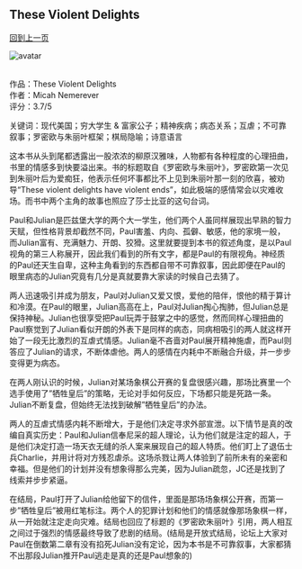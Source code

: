 ## These Violent Delights
[回到上一页](https://boheme13.github.io/Reviews/)  &nbsp;&nbsp;

![avatar](https://loebandleopold.files.wordpress.com/2020/09/71fkalpso5l.jpg?w=920&h=383&crop=1)
<br>
<br>

作品：These Violent Delights<br>
作者：Micah Nemerever<br>
评分：3.7/5<br>

关键词：现代美国；穷大学生 & 富家公子；精神疾病；病态关系；互虐；不可靠叙事；罗密欧与朱丽叶框架；棋局隐喻；诗意语言

这本书从头到尾都透露出一股浓浓的柳原汉雅味，人物都有各种程度的心理扭曲，书里的情感多到快要溢出来。书的标题取自《罗密欧与朱丽叶》，罗密欧第一次见到朱丽叶后为爱痴狂，他表示任何坏事都比不上见到朱丽叶那一刻的欣喜，被劝导“These violent delights have violent ends”，如此极端的感情常会以灾难收场。而书中两个主角的故事也照应了莎士比亚的这句台词。

Paul和Julian是匹兹堡大学的两个大一学生，他们两个人虽同样展现出早熟的智力天赋，但性格背景却截然不同，Paul害羞、内向、孤僻、敏感，他的家境一般，而Julian富有、充满魅力、开朗、狡猾。这里就要提到本书的叙述角度，是以Paul视角的第三人称展开，因此我们看到的所有文字，都是Paul的有限视角。神经质的Paul还天生自卑，这种主角看到的东西都自带不可靠叙事，因此即便在Paul的眼里病态的Julian究竟有几分是真就要靠大家读的时候自己去猜了。

两人迅速吸引并成为朋友，Paul对Julian又爱又恨，爱他的陪伴，恨他的精于算计和冷漠。在Paul的眼里，Julian高高在上，Paul对Julian掏心掏肺，但Julian总是保持神秘。Julian也很享受把Paul玩弄于鼓掌之中的感觉，然而同样心理扭曲的Paul察觉到了Julian看似开朗的外表下是同样的病态，同病相吸引的两人就这样开始了一段无比激烈的互虐式情感。Julian毫不吝啬对Paul展开精神施虐，而Paul则答应了Julian的请求，不断体虐他。两人的感情在内耗中不断融合升级，并一步步变得更为病态。

在两人刚认识的时候，Julian对某场象棋公开赛的复盘很感兴趣，那场比赛里一个选手使用了”牺牲皇后”的策略，无论对手如何反应，下场都只能是死路一条。Julian不断复盘，但始终无法找到破解”牺牲皇后”的办法。

两人的互虐式情感内耗不断增大，于是他们决定寻求外部宣泄。以下情节是真的改编自真实历史：Paul和Julian信奉尼采的超人理论，认为他们就是注定的超人，于是他们决定打造一场天衣无缝的杀人案来展现自己的超人特质。他们盯上了退伍士兵Charlie，并用计将对方残忍虐杀。这场杀戮让两人体验到了前所未有的亲密和幸福。但是他们的计划并没有想象得那么完美，因为Julian疏忽，JC还是找到了线索并步步紧逼。

在结局，Paul打开了Julian给他留下的信件，里面是那场场象棋公开赛，而第一步”牺牲皇后”被用红笔标注。两个人的犯罪计划和他们的情感就像那场象棋一样，从一开始就注定走向灾难。结局也回应了标题的《罗密欧朱丽叶》引用，两人相互之间过于强烈的情感最终导致了悲剧的结局。(结局是开放式结局，论坛上大家对Paul在倒数第二章有没有掐死Julian没有定论，因为本书是不可靠叙事，大家都猜不出那段Julian推开Paul逃走是真的还是Paul想象的)